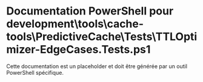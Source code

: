 # Documentation PowerShell pour development\tools\cache-tools\PredictiveCache\Tests\TTLOptimizer-EdgeCases.Tests.ps1

Cette documentation est un placeholder et doit être générée par un outil PowerShell spécifique.
